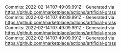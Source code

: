 Commits: 2022-02-14T07:49:09.991Z - Generated via https://github.com/marketplace/actions/artificial-grass
<br>
Commits: 2022-02-14T07:49:09.991Z - Generated via https://github.com/marketplace/actions/artificial-grass
<br>
Commits: 2022-02-14T07:49:09.991Z - Generated via https://github.com/marketplace/actions/artificial-grass
<br>
Commits: 2022-02-14T07:49:09.991Z - Generated via https://github.com/marketplace/actions/artificial-grass
<br>
